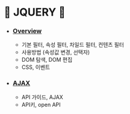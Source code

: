 # :star2: JQUERY :star2:

- ### [Overview](https://github.com/Chaewon-Leee/TIL/blob/main/WEB/JQuery/Overview.md)

  - 기본 필터, 속성 필터, 차일드 필터, 컨텐츠 필터
  - 사용방법 (속성값 변경, 선택자)
  - DOM 탐색, DOM 편집
  - CSS, 이벤트

- ### [AJAX](https://github.com/Chaewon-Leee/TIL/blob/main/WEB/JQuery/AJAX.md)

  - API 가이드, AJAX
  - API키, open API
